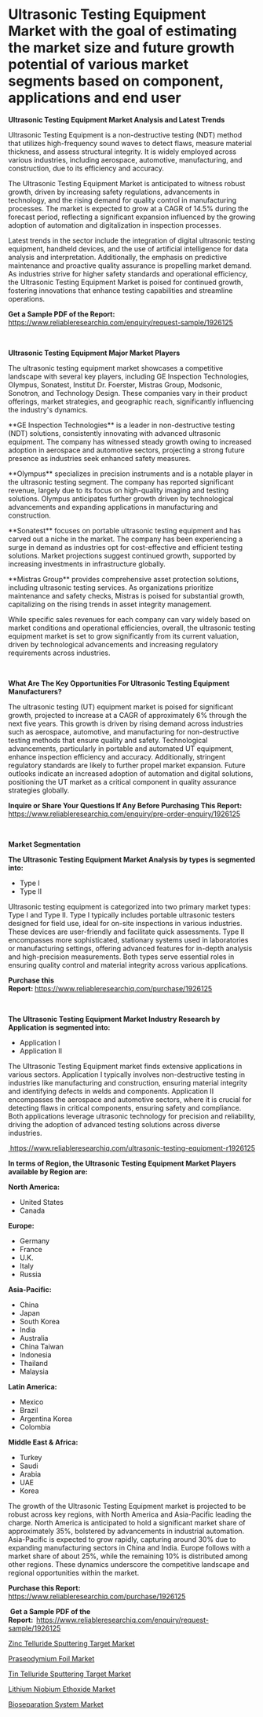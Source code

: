 <p><h1>Ultrasonic Testing Equipment Market with the goal of estimating the market size and future growth potential of various market segments based on component, applications and end user</h1></p><p><strong>Ultrasonic Testing Equipment Market Analysis and Latest Trends</strong></p>
<p><p>Ultrasonic Testing Equipment is a non-destructive testing (NDT) method that utilizes high-frequency sound waves to detect flaws, measure material thickness, and assess structural integrity. It is widely employed across various industries, including aerospace, automotive, manufacturing, and construction, due to its efficiency and accuracy.</p><p>The Ultrasonic Testing Equipment Market is anticipated to witness robust growth, driven by increasing safety regulations, advancements in technology, and the rising demand for quality control in manufacturing processes. The market is expected to grow at a CAGR of 14.5% during the forecast period, reflecting a significant expansion influenced by the growing adoption of automation and digitalization in inspection processes.</p><p>Latest trends in the sector include the integration of digital ultrasonic testing equipment, handheld devices, and the use of artificial intelligence for data analysis and interpretation. Additionally, the emphasis on predictive maintenance and proactive quality assurance is propelling market demand. As industries strive for higher safety standards and operational efficiency, the Ultrasonic Testing Equipment Market is poised for continued growth, fostering innovations that enhance testing capabilities and streamline operations.</p></p>
<p><strong>Get a Sample PDF of the Report:&nbsp;</strong> <a href="https://www.reliableresearchiq.com/enquiry/request-sample/1926125?utm_campaign=1609&utm_medium=2&utm_source=Github&utm_content=ia&utm_term=25102024&utm_id=ultrasonic-testing-equipment">https://www.reliableresearchiq.com/enquiry/request-sample/1926125</a></p>
<p>&nbsp;</p>
<p><strong>Ultrasonic Testing Equipment Major Market Players</strong></p>
<p><p>The ultrasonic testing equipment market showcases a competitive landscape with several key players, including GE Inspection Technologies, Olympus, Sonatest, Institut Dr. Foerster, Mistras Group, Modsonic, Sonotron, and Technology Design. These companies vary in their product offerings, market strategies, and geographic reach, significantly influencing the industry's dynamics.</p><p>**GE Inspection Technologies** is a leader in non-destructive testing (NDT) solutions, consistently innovating with advanced ultrasonic equipment. The company has witnessed steady growth owing to increased adoption in aerospace and automotive sectors, projecting a strong future presence as industries seek enhanced safety measures. </p><p>**Olympus** specializes in precision instruments and is a notable player in the ultrasonic testing segment. The company has reported significant revenue, largely due to its focus on high-quality imaging and testing solutions. Olympus anticipates further growth driven by technological advancements and expanding applications in manufacturing and construction.</p><p>**Sonatest** focuses on portable ultrasonic testing equipment and has carved out a niche in the market. The company has been experiencing a surge in demand as industries opt for cost-effective and efficient testing solutions. Market projections suggest continued growth, supported by increasing investments in infrastructure globally.</p><p>**Mistras Group** provides comprehensive asset protection solutions, including ultrasonic testing services. As organizations prioritize maintenance and safety checks, Mistras is poised for substantial growth, capitalizing on the rising trends in asset integrity management.</p><p>While specific sales revenues for each company can vary widely based on market conditions and operational efficiencies, overall, the ultrasonic testing equipment market is set to grow significantly from its current valuation, driven by technological advancements and increasing regulatory requirements across industries.</p></p>
<p>&nbsp;</p>
<p><strong>What Are The Key Opportunities For Ultrasonic Testing Equipment Manufacturers?</strong></p>
<p><p>The ultrasonic testing (UT) equipment market is poised for significant growth, projected to increase at a CAGR of approximately 6% through the next five years. This growth is driven by rising demand across industries such as aerospace, automotive, and manufacturing for non-destructive testing methods that ensure quality and safety. Technological advancements, particularly in portable and automated UT equipment, enhance inspection efficiency and accuracy. Additionally, stringent regulatory standards are likely to further propel market expansion. Future outlooks indicate an increased adoption of automation and digital solutions, positioning the UT market as a critical component in quality assurance strategies globally.</p></p>
<p><strong>Inquire or Share Your Questions If Any Before Purchasing This Report:</strong> <a href="https://www.reliableresearchiq.com/enquiry/pre-order-enquiry/1926125?utm_campaign=1609&utm_medium=2&utm_source=Github&utm_content=ia&utm_term=25102024&utm_id=ultrasonic-testing-equipment">https://www.reliableresearchiq.com/enquiry/pre-order-enquiry/1926125</a></p>
<p>&nbsp;</p>
<p><strong>Market Segmentation</strong></p>
<p><strong>The Ultrasonic Testing Equipment Market Analysis by types is segmented into:</strong></p>
<p><ul><li>Type I</li><li>Type II</li></ul></p>
<p><p>Ultrasonic testing equipment is categorized into two primary market types: Type I and Type II. Type I typically includes portable ultrasonic testers designed for field use, ideal for on-site inspections in various industries. These devices are user-friendly and facilitate quick assessments. Type II encompasses more sophisticated, stationary systems used in laboratories or manufacturing settings, offering advanced features for in-depth analysis and high-precision measurements. Both types serve essential roles in ensuring quality control and material integrity across various applications.</p></p>
<p><strong>Purchase this Report:&nbsp;</strong><a href="https://www.reliableresearchiq.com/purchase/1926125?utm_campaign=1609&utm_medium=2&utm_source=Github&utm_content=ia&utm_term=25102024&utm_id=ultrasonic-testing-equipment">https://www.reliableresearchiq.com/purchase/1926125</a></p>
<p>&nbsp;</p>
<p><strong>The Ultrasonic Testing Equipment Market Industry Research by Application is segmented into:</strong></p>
<p><ul><li>Application I</li><li>Application II</li></ul></p>
<p><p>The Ultrasonic Testing Equipment market finds extensive applications in various sectors. Application I typically involves non-destructive testing in industries like manufacturing and construction, ensuring material integrity and identifying defects in welds and components. Application II encompasses the aerospace and automotive sectors, where it is crucial for detecting flaws in critical components, ensuring safety and compliance. Both applications leverage ultrasonic technology for precision and reliability, driving the adoption of advanced testing solutions across diverse industries.</p></p>
<p><a href="https://www.reliableresearchiq.com/ultrasonic-testing-equipment-r1926125?utm_campaign=1609&utm_medium=2&utm_source=Github&utm_content=ia&utm_term=25102024&utm_id=ultrasonic-testing-equipment">&nbsp;https://www.reliableresearchiq.com/ultrasonic-testing-equipment-r1926125</a></p>
<p><strong>In terms of Region, the Ultrasonic Testing Equipment Market Players available by Region are:</strong></p>
<p>
    <p> <strong> North America: </strong>
        <ul>
            <li>United States</li>
            <li>Canada</li>
        </ul>
        </p> 
    <p> <strong> Europe: </strong>
        <ul>
            <li>Germany</li>
            <li>France</li>
            <li>U.K.</li>
            <li>Italy</li>
            <li>Russia</li>
        </ul>
        </p> 
    <p> <strong> Asia-Pacific: </strong>
        <ul>
            <li>China</li>
            <li>Japan</li>
            <li>South Korea</li>
            <li>India</li>
            <li>Australia</li>
            <li>China Taiwan</li>
            <li>Indonesia</li>
            <li>Thailand</li>
            <li>Malaysia</li>
        </ul>
        </p> 
    <p> <strong> Latin America: </strong>
        <ul>
            <li>Mexico</li>
            <li>Brazil</li>
            <li>Argentina Korea</li>
            <li>Colombia</li>
        </ul>
        </p> 
    <p> <strong> Middle East & Africa: </strong>
        <ul>
            <li>Turkey</li>
            <li>Saudi</li>
            <li>Arabia</li>
            <li>UAE</li>
            <li>Korea</li>
        </ul>
    </p>
    </p>
<p><p>The growth of the Ultrasonic Testing Equipment market is projected to be robust across key regions, with North America and Asia-Pacific leading the charge. North America is anticipated to hold a significant market share of approximately 35%, bolstered by advancements in industrial automation. Asia-Pacific is expected to grow rapidly, capturing around 30% due to expanding manufacturing sectors in China and India. Europe follows with a market share of about 25%, while the remaining 10% is distributed among other regions. These dynamics underscore the competitive landscape and regional opportunities within the market.</p></p>
<p><strong>Purchase this Report: </strong><a href="https://www.reliableresearchiq.com/purchase/1926125?utm_campaign=1609&utm_medium=2&utm_source=Github&utm_content=ia&utm_term=25102024&utm_id=ultrasonic-testing-equipment">https://www.reliableresearchiq.com/purchase/1926125</a></p>
<p>&nbsp;<strong>Get a Sample PDF of the Report:&nbsp;&nbsp;</strong><a href="https://www.reliableresearchiq.com/enquiry/request-sample/1926125?utm_campaign=1609&utm_medium=2&utm_source=Github&utm_content=ia&utm_term=25102024&utm_id=ultrasonic-testing-equipment">https://www.reliableresearchiq.com/enquiry/request-sample/1926125</a></p>
<p><strong></strong></p>
<p><p><a href="https://www.linkedin.com/pulse/emerging-zinc-telluride-sputtering-target-market-opportunities-8hhaf?utm_campaign=1609&utm_medium=2&utm_source=Github&utm_content=ia&utm_term=25102024&utm_id=ultrasonic-testing-equipment">Zinc Telluride Sputtering Target Market</a></p><p><a href="https://www.linkedin.com/pulse/praseodymium-foil-market-share-analysis-growth-trends-forecasts-dvncf?utm_campaign=1609&utm_medium=2&utm_source=Github&utm_content=ia&utm_term=25102024&utm_id=ultrasonic-testing-equipment">Praseodymium Foil Market</a></p><p><a href="https://www.linkedin.com/pulse/tin-telluride-sputtering-target-market-size-share-analysis--kaosf?utm_campaign=1609&utm_medium=2&utm_source=Github&utm_content=ia&utm_term=25102024&utm_id=ultrasonic-testing-equipment">Tin Telluride Sputtering Target Market</a></p><p><a href="https://www.linkedin.com/pulse/driving-forces-global-lithium-niobium-ethoxide-market-trends-phavf?utm_campaign=1609&utm_medium=2&utm_source=Github&utm_content=ia&utm_term=25102024&utm_id=ultrasonic-testing-equipment">Lithium Niobium Ethoxide Market</a></p><p><a href="https://github.com/petbigbeepjn/Market-Research-Report-List-1/blob/main/bioseparation-system-market.md?utm_campaign=1609&utm_medium=2&utm_source=Github&utm_content=ia&utm_term=25102024&utm_id=ultrasonic-testing-equipment">Bioseparation System Market</a></p></p>